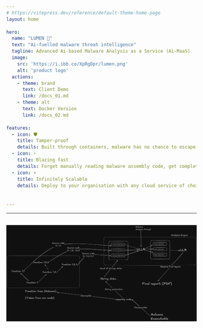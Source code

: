 ```yaml
---
# https://vitepress.dev/reference/default-theme-home-page
layout: home

hero:
  name: "LUMEN 💠"
  text: "Ai-fuelled malware threat intelligence"
  tagline: Advanced Ai-based Malware Analysis as a Service (Ai-MaaS)
  image: 
    src: 'https://i.ibb.co/XpRgDpr/lumen.png'
    alt: 'product logo'
  actions:
    - theme: brand
      text: Client Demo
      link: /docs_01.md
    - theme: alt
      text: Docker Version
      link: /docs_02.md

features:
  - icon: 🛡️
    title: Tamper-proof
    details: Built through containers, malware has no chance to escape system
  - icon: ⚡
    title: Blazing fast 
    details: Forget manually reading malware assembly code, get complete reports of everything
  - icon: ⬆️
    title: Infinitely Scalable
    details: Deploy to your organisation with any cloud service of choice


---
```

---


<div style="text-align: center;">
    </br>
    <img src="./lumenmap.png" alt="Description of Image" style="max-width: 100%; height: auto;" />
</div>





